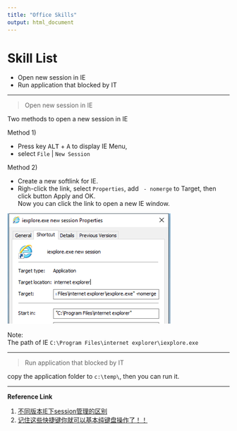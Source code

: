 ```yaml
---
title: "Office Skills"
output: html_document
---
```


Skill List 
==============

- Open new session in IE
- Run application that blocked by IT


*********************************************************************


> Open new session in IE

Two methods to open a new session in IE

Method 1)     

- Press key <kbd>ALT</kbd> + <kbd>A</kbd> to display IE Menu, 
- select `File` | `New Session`      

Method 2)     

- Create a new softlink for IE. 
- Righ-click the link, select `Properties`, add ` - nomerge` to Target, then click button Apply and OK.     
Now you can click the link to open a new IE window.

<img src="images/nsl.png" alt="New Session Link">


Note:     
The path of IE `C:\Program Files\internet explorer\iexplore.exe`



*********************************************************************

> Run application that blocked by IT

copy the application folder to `c:\temp\`, then you can run it.



********************************************************

**Reference Link**

1. [不同版本IE下session管理的区别](https://blog.csdn.net/iteye_11328/article/details/82198980)
2. [记住这些快捷键你就可以基本纯键盘操作了！！](https://www.cr173.com/html/11938_1.html)





